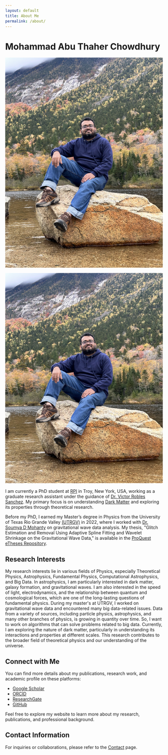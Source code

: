 ```yaml
---
layout: default
title: About Me
permalink: /about/
---
```


# Mohammad Abu Thaher Chowdhury

<img src="assets/Images/Me.jpg" alt="Image" class="img">

![Alt text](/assets/Images/Me.jpg)

I am currently a PhD student at [RPI](https://www.rpi.edu/) in Troy, New York, USA, working as a graduate research assistant under the guidance of [Dr. Victor Robles Sanchez](https://sites.google.com/yale.edu/vrobles/home). My primary focus is on understanding [Dark Matter](https://science.nasa.gov/universe/overview/building-blocks/#dark-matter) and exploring its properties through theoretical research.

Before my PhD, I earned my Master’s degree in Physics from the University of Texas Rio Grande Valley [(UTRGV)](https://www.utrgv.edu/) in 2022, where I worked with [Dr. Soumya D Mohanty](https://scholar.google.com/citations?user=C2xWWFsAAAAJ&hl=en) on gravitational wave data analysis. My thesis, "Glitch Estimation and Removal Using Adaptive Spline Fitting and Wavelet Shrinkage on the Gravitational Wave Data," is available in the [ProQuest eTheses Repository](https://www.proquest.com/docview/2801919094?pq-origsite=gscholar&fromopenview=true&sourcetype=Dissertations%20&%20Theses).

## Research Interests
My research interests lie in various fields of Physics, especially Theoretical Physics, Astrophysics, Fundamental Physics, Computational Astrophysics, and Big Data. In astrophysics, I am particularly interested in dark matter, galaxy formation, and gravitational waves. I am also interested in the speed of light, electrodynamics, and the relationship between quantum and cosmological forces, which are one of the long-lasting questions of fundamental physics. During my master's at UTRGV, I worked on gravitational wave data and encountered many big data-related issues. Data from a variety of sources, including particle physics, astrophysics, and many other branches of physics, is growing in quantity over time. So, I want to work on algorithms that can solve problems related to big data. Currently, I am exploring the nature of dark matter, particularly in understanding its interactions and properties at different scales. This research contributes to the broader field of theoretical physics and our understanding of the universe.

## Connect with Me

You can find more details about my publications, research work, and academic profile on these platforms:

- [Google Scholar](https://scholar.google.com/citations?user=your-google-scholar-id)
- [ORCID](https://orcid.org/your-orcid-id)
- [ResearchGate](https://www.researchgate.net/profile/your-profile-id)
- [GitHub](https://github.com/your-username)

Feel free to explore my website to learn more about my research, publications, and professional background. 

## Contact Information
For inquiries or collaborations, please refer to the [Contact](/contact/) page.
